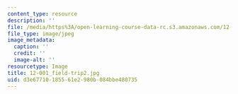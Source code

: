 ```yaml
---
content_type: resource
description: ''
file: /media/https%3A/open-learning-course-data-rc.s3.amazonaws.com/12-001-introduction-to-geology-fall-2013/d3e67710185561e2980b084bbe480735_12-001_field-trip2.jpg
file_type: image/jpeg
image_metadata:
  caption: ''
  credit: ''
  image-alt: ''
resourcetype: Image
title: 12-001_field-trip2.jpg
uid: d3e67710-1855-61e2-980b-084bbe480735
---
```

